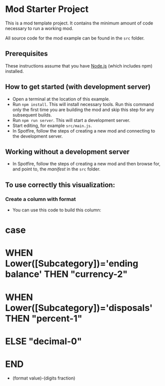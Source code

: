 # Mod Starter Project
This is a mod template project. It contains the minimum amount of code necessary to run a working mod.  

All source code for the mod example can be found in the `src` folder.

## Prerequisites
These instructions assume that you have [Node.js](https://nodejs.org/en/) (which includes npm) installed.

## How to get started (with development server)
- Open a terminal at the location of this example.
- Run `npm install`. This will install necessary tools. Run this command only the first time you are building the mod and skip this step for any subsequent builds.
- Run `npm run server`. This will start a development server.
- Start editing, for example `src/main.js`.
- In Spotfire, follow the steps of creating a new mod and connecting to the development server.

## Working without a development server
- In Spotfire, follow the steps of creating a new mod and then browse for, and point to, the _manifest_ in the `src` folder.

## To use correctly this visualization:

### Create a column with format
- You can use this code to build this column:

# case  
# WHEN Lower([Subcategory])='ending balance' THEN "currency-2" 
# WHEN Lower([Subcategory])='disposals' THEN "percent-1"
# ELSE "decimal-0"
# END

- (format value)-(digits fraction)